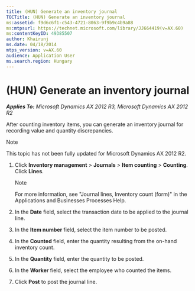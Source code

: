 ```yaml
---
title: (HUN) Generate an inventory journal
TOCTitle: (HUN) Generate an inventory journal
ms:assetid: f9d6c6f1-c543-4721-8063-9f9b9c4b9a88
ms:mtpsurl: https://technet.microsoft.com/library/JJ664419(v=AX.60)
ms:contentKeyID: 49385507
author: Khairunj
ms.date: 04/18/2014
mtps_version: v=AX.60
audience: Application User
ms.search.region: Hungary
---
```


# (HUN) Generate an inventory journal 


_**Applies To:** Microsoft Dynamics AX 2012 R3, Microsoft Dynamics AX 2012 R2_

After counting inventory items, you can generate an inventory journal for recording value and quantity discrepancies.


> [!NOTE]
> <P>This topic has not been fully updated for Microsoft Dynamics AX 2012 R2.</P>



1.  Click **Inventory management** \> **Journals** \> **Item counting** \> **Counting**. Click **Lines**.
    

    > [!NOTE]
    > <P>For more information, see "Journal lines, Inventory count (form)" in the Applications and Businesses Processes Help.</P>



2.  In the **Date** field, select the transaction date to be applied to the journal line.

3.  In the **Item number** field, select the item number to be posted.

4.  In the **Counted** field, enter the quantity resulting from the on-hand inventory count.

5.  In the **Quantity** field, enter the quantity to be posted.

6.  In the **Worker** field, select the employee who counted the items.

7.  Click **Post** to post the journal line.

  


